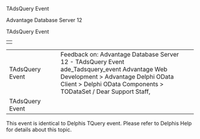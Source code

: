 TAdsQuery Event




Advantage Database Server 12  

TAdsQuery Event

|  |
| --- |
|  |

|  |  |  |  |  |
| --- | --- | --- | --- | --- |
| TAdsQuery Event |  |  | Feedback on: Advantage Database Server 12 - TAdsQuery Event ade\_Tadsquery\_event Advantage Web Development > Advantage Delphi OData Client > Delphi OData Components > TODataSet / Dear Support Staff, |  |
| TAdsQuery Event |  |  |  |  |

This event is identical to Delphis TQuery event. Please refer to Delphis Help for details about this topic.